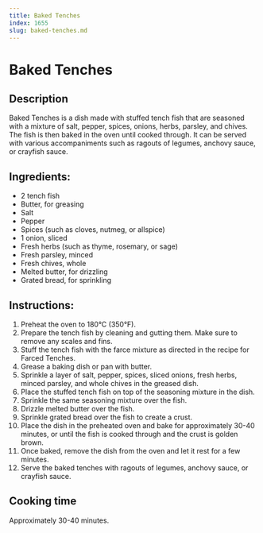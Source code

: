 ```yaml
---
title: Baked Tenches
index: 1655
slug: baked-tenches.md
---
```


# Baked Tenches

## Description
Baked Tenches is a dish made with stuffed tench fish that are seasoned with a mixture of salt, pepper, spices, onions, herbs, parsley, and chives. The fish is then baked in the oven until cooked through. It can be served with various accompaniments such as ragouts of legumes, anchovy sauce, or crayfish sauce.

## Ingredients:
- 2 tench fish
- Butter, for greasing
- Salt
- Pepper
- Spices (such as cloves, nutmeg, or allspice)
- 1 onion, sliced
- Fresh herbs (such as thyme, rosemary, or sage)
- Fresh parsley, minced
- Fresh chives, whole
- Melted butter, for drizzling
- Grated bread, for sprinkling

## Instructions:
1. Preheat the oven to 180°C (350°F).
2. Prepare the tench fish by cleaning and gutting them. Make sure to remove any scales and fins.
3. Stuff the tench fish with the farce mixture as directed in the recipe for Farced Tenches.
4. Grease a baking dish or pan with butter.
5. Sprinkle a layer of salt, pepper, spices, sliced onions, fresh herbs, minced parsley, and whole chives in the greased dish.
6. Place the stuffed tench fish on top of the seasoning mixture in the dish.
7. Sprinkle the same seasoning mixture over the fish.
8. Drizzle melted butter over the fish.
9. Sprinkle grated bread over the fish to create a crust.
10. Place the dish in the preheated oven and bake for approximately 30-40 minutes, or until the fish is cooked through and the crust is golden brown.
11. Once baked, remove the dish from the oven and let it rest for a few minutes.
12. Serve the baked tenches with ragouts of legumes, anchovy sauce, or crayfish sauce.

## Cooking time
Approximately 30-40 minutes.